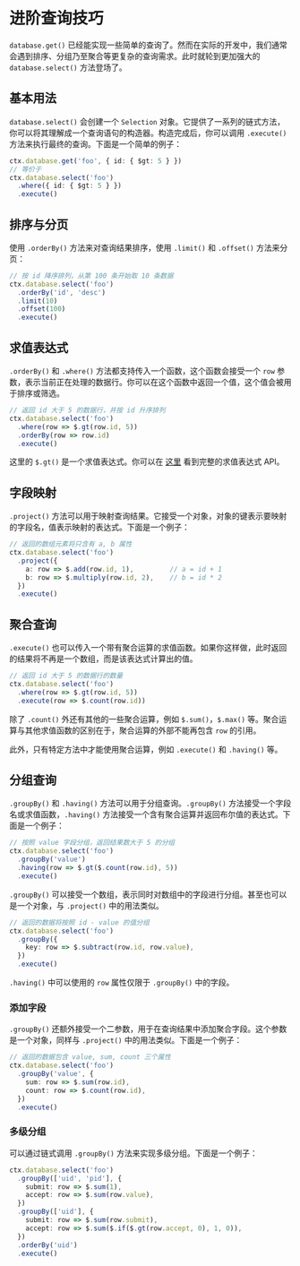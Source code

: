 # 进阶查询技巧

`database.get()` 已经能实现一些简单的查询了。然而在实际的开发中，我们通常会遇到排序、分组乃至聚合等更复杂的查询需求。此时就轮到更加强大的 `database.select()` 方法登场了。

## 基本用法

`database.select()` 会创建一个 `Selection` 对象。它提供了一系列的链式方法，你可以将其理解成一个查询语句的构造器。构造完成后，你可以调用 `.execute()` 方法来执行最终的查询。下面是一个简单的例子：

```ts
ctx.database.get('foo', { id: { $gt: 5 } })
// 等价于
ctx.database.select('foo')
  .where({ id: { $gt: 5 } })
  .execute()
```

## 排序与分页

使用 `.orderBy()` 方法来对查询结果排序，使用 `.limit()` 和 `.offset()` 方法来分页：

```ts
// 按 id 降序排列，从第 100 条开始取 10 条数据
ctx.database.select('foo')
  .orderBy('id', 'desc')
  .limit(10)
  .offset(100)
  .execute()
```

## 求值表达式

`.orderBy()` 和 `.where()` 方法都支持传入一个函数，这个函数会接受一个 `row` 参数，表示当前正在处理的数据行。你可以在这个函数中返回一个值，这个值会被用于排序或筛选。

```ts
// 返回 id 大于 5 的数据行，并按 id 升序排列
ctx.database.select('foo')
  .where(row => $.gt(row.id, 5))
  .orderBy(row => row.id)
  .execute()
```

这里的 `$.gt()` 是一个求值表达式。你可以在 [这里](../../api/database/evaluation.md) 看到完整的求值表达式 API。

## 字段映射

`.project()` 方法可以用于映射查询结果。它接受一个对象，对象的键表示要映射的字段名，值表示映射的表达式。下面是一个例子：

```ts
// 返回的数组元素将只含有 a, b 属性
ctx.database.select('foo')
  .project({
    a: row => $.add(row.id, 1),         // a = id + 1
    b: row => $.multiply(row.id, 2),    // b = id * 2
  })
  .execute()
```

## 聚合查询

`.execute()` 也可以传入一个带有聚合运算的求值函数。如果你这样做，此时返回的结果将不再是一个数组，而是该表达式计算出的值。

```ts
// 返回 id 大于 5 的数据行的数量
ctx.database.select('foo')
  .where(row => $.gt(row.id, 5))
  .execute(row => $.count(row.id))
```

除了 `.count()` 外还有其他的一些聚合运算，例如 `$.sum()`，`$.max()` 等。聚合运算与其他求值函数的区别在于，聚合运算的外部不能再包含 `row` 的引用。

此外，只有特定方法中才能使用聚合运算，例如 `.execute()` 和 `.having()` 等。

## 分组查询

`.groupBy()` 和 `.having()` 方法可以用于分组查询。`.groupBy()` 方法接受一个字段名或求值函数，`.having()` 方法接受一个含有聚合运算并返回布尔值的表达式。下面是一个例子：

```ts
// 按照 value 字段分组，返回结果数大于 5 的分组
ctx.database.select('foo')
  .groupBy('value')
  .having(row => $.gt($.count(row.id), 5))
  .execute()
```

`.groupBy()` 可以接受一个数组，表示同时对数组中的字段进行分组。甚至也可以是一个对象，与 `.project()` 中的用法类似。

```ts
// 返回的数据将按照 id - value 的值分组
ctx.database.select('foo')
  .groupBy({
    key: row => $.subtract(row.id, row.value),
  })
  .execute()
```

`.having()` 中可以使用的 `row` 属性仅限于 `.groupBy()` 中的字段。

### 添加字段

`.groupBy()` 还额外接受一个二参数，用于在查询结果中添加聚合字段。这个参数是一个对象，同样与 `.project()` 中的用法类似。下面是一个例子：

```ts
// 返回的数据包含 value, sum, count 三个属性
ctx.database.select('foo')
  .groupBy('value', {
    sum: row => $.sum(row.id),
    count: row => $.count(row.id),
  })
  .execute()
```

### 多级分组

可以通过链式调用 `.groupBy()` 方法来实现多级分组。下面是一个例子：

```ts
ctx.database.select('foo')
  .groupBy(['uid', 'pid'], {
    submit: row => $.sum(1),
    accept: row => $.sum(row.value),
  })
  .groupBy(['uid'], {
    submit: row => $.sum(row.submit),
    accept: row => $.sum($.if($.gt(row.accept, 0), 1, 0)),
  })
  .orderBy('uid')
  .execute()
```
